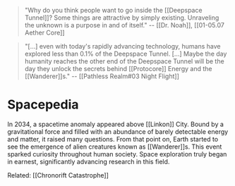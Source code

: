 > "Why do you think people want to go inside the [[Deepspace Tunnel]]? Some things are attractive by simply existing. Unraveling the unknown is a purpose in and of itself." 
> -- [[Dr. Noah]], [[01-05.07 Aether Core]]

> "[...] even with today's rapidly advancing technology, humans have explored less than 0.1% of the Deepspace Tunnel. [...] Maybe the day humanity reaches the other end of the Deepspace Tunnel will be the day they unlock the secrets behind [[Protocore]] Energy and the [[Wanderer]]s."
> -- [[Pathless Realm#03 Night Flight]]
# Spacepedia
In 2034, a spacetime anomaly appeared above [[Linkon]] City. Bound by a gravitational force and filled with an abundance of barely detectable energy and matter, it raised many questions. From that point on, Earth started to see the emergence of alien creatures known as [[Wanderer]]s. This event sparked curiosity throughout human society. Space exploration truly began in earnest, significantly advancing research in this field.

Related: [[Chronorift Catastrophe]]